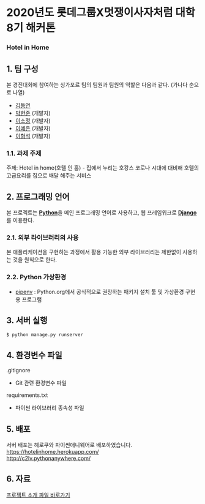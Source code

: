 # 2020년도 롯데그룹X멋쟁이사자처럼 대학 8기 해커톤

### Hotel in Home

## 1. 팀 구성

본 경진대회에 참여하는 싱가포르 팀의 팀원과 팀원의 역할은 다음과 같다. (가나다 순으로 나열)
- [김동연](개발자)
- [박현준](https://github.com/c2lv) (개발자)
- [이소정](https://github.com/SJLEE316) (개발자)
- [이예은](https://github.com/lee00096) (개발자)
- [이형석](https://github.com/lhs961021) (개발자)

### 1.1. 과제 주제

주제: Hotel in home(호텔 인 홈) - 집에서 누리는 호캉스
코로나 시대에 대비해 호텔의 고급요리를 집으로 배달 해주는 서비스

## 2. 프로그래밍 언어

본 프로젝트는
[**Python**](https://www.python.org)을 메인 프로그래밍 언어로 사용하고, 
웹 프레임워크로 [**Django**](https://www.djangoproject.com)를 이용한다.

### 2.1. 외부 라이브러리의 사용

본 애플리케이션을 구현하는 과정에서 활용 가능한 외부 라이브러리는 제한없이 사용하는 것을 원칙으로 한다.

### 2.2. Python 가상환경

- [pipenv](https://github.com/pypa/pipenv) :  Python.org에서 공식적으로 권장하는 패키지 설치 툴 및 가상환경 구현용 프로그램

## 3. 서버 실행
```
$ python manage.py runserver 
```

## 4. 환경변수 파일

.gitignore

- Git 관련 환경변수 파일

requirements.txt

- 파이썬 라이브러리 종속성 파일

## 5. 배포

서버 배포는 헤로쿠와 파이썬애니웨어로 배포하였습니다.  
https://hotelinhome.herokuapp.com/  
http://c2lv.pythonanywhere.com/   

## 6. 자료

[프로젝트 소개 파일 바로가기](project_file_hotel_in_home_해커톤.pdf)  



